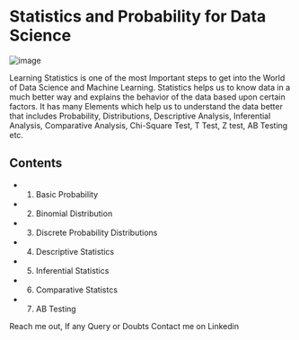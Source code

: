 # Statistics and Probability for Data Science

![image](https://wpforms.com/wp-content/uploads/2019/02/online-business-statistics.jpg)

Learning Statistics is one of the most Important steps to get into the World of Data Science and Machine Learning. Statistics helps us to know data in a much better way and explains the behavior of the data based upon certain factors. It has many Elements which help us to understand the data better that includes Probability, Distributions, Descriptive Analysis, Inferential Analysis, Comparative Analysis, Chi-Square Test, T Test, Z test, AB Testing etc.

## Contents

* 1. Basic Probability
* 2. Binomial Distribution
* 3. Discrete Probability Distributions
* 4. Descriptive Statistics
* 5. Inferential Statistics
* 6. Comparative Statistcs
* 7. AB Testing

Reach me out, If any Query or Doubts
Contact me on Linkedin
